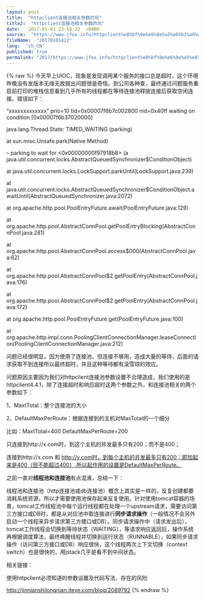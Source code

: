 ```yaml
---
layout: post
title:  "httpclient连接池相关参数的坑"
title2:  "httpclient连接池相关参数的坑"
date:   2017-01-01 23:58:32  +0800
source:  "https://www.jfox.info/httpclient%e8%bf%9e%e6%8e%a5%e6%b1%a0%e7%9b%b8%e5%85%b3%e5%8f%82%e6%95%b0%e7%9a%84%e5%9d%91.html"
fileName:  "20170101412"
lang:  "zh_CN"
published: true
permalink: "2017/https://www.jfox.info/httpclient%e8%bf%9e%e6%8e%a5%e6%b1%a0%e7%9b%b8%e5%85%b3%e5%8f%82%e6%95%b0%e7%9a%84%e5%9d%91.html"
---
```

{% raw %}
今天早上UIOC，现象是发现调用某个服务的接口总是超时，这个环境昨晚没有发版本无缘无故就出问题很是奇怪。到公司各种查，最终通过问题服务重启前打印的堆栈信息看到几乎所有的线程都在等待连接池释放连接后获取空闲连接。错误如下：

“xxxxxxxxxxxxx” prio=10 tid=0x00007f6b7c002800 nid=0x40ff waiting on condition [0x00007f6b37020000]

java.lang.Thread.State: TIMED_WAITING (parking)

at sun.misc.Unsafe.park(Native Method)

– parking to wait for <0x00000000f97918b8> (a java.util.concurrent.locks.AbstractQueuedSynchronizer$ConditionObject)

at java.util.concurrent.locks.LockSupport.parkUntil(LockSupport.java:239)

at java.util.concurrent.locks.AbstractQueuedSynchronizer$ConditionObject.awaitUntil(AbstractQueuedSynchronizer.java:2072)

at org.apache.http.pool.PoolEntryFuture.await(PoolEntryFuture.java:129)

at org.apache.http.pool.AbstractConnPool.getPoolEntryBlocking(AbstractConnPool.java:281)

at org.apache.http.pool.AbstractConnPool.access$000(AbstractConnPool.java:62)

at org.apache.http.pool.AbstractConnPool$2.getPoolEntry(AbstractConnPool.java:176)

at org.apache.http.pool.AbstractConnPool$2.getPoolEntry(AbstractConnPool.java:172)

at org.apache.http.pool.PoolEntryFuture.get(PoolEntryFuture.java:100)

at org.apache.http.impl.conn.PoolingClientConnectionManager.leaseConnection(PoolingClientConnectionManager.java:212)

问题已经很明显，因为使用了连接池，但连接不够用，造成大量的等待，后面的请求获取不到连接所以最终超时，并且这种等待都有滚雪球的效应。

问题原因主要因为我们对httpclient连接池参数设置不合理造成，我们使用的是httpclient4.4.1，除了连接超时和响应超时这两个参数之外，和连接池相关的两个参数如下：

1、MaxtTotal：整个连接池的大小

2、DefaultMaxPerRoute：根据连接到的主机对MaxTotal的一个细分

比如：MaxtTotal=400 DefaultMaxPerRoute=200

只连接到http://x.com时，到这个主机的并发最多只有200；而不是400；

连接到http://x.com 和 http://y.com时，到每个主机的并发最多只有200；即加起来是400（但不能超过400）,所以起作用的设置是DefaultMaxPerRoute。

之前一直对**线程池和连接池**有点混淆，总结一下：

线程池和连接池（http连接池或db连接池）概念上其实是一样的，反复创建都要消耗系统资源，所以才需要使用池保存起来反复使用。针对使用tomcat容器的场景，tomcat工作线程池中每个运行线程都在处理一个upstream请求，需要访问第三方接口或DB时，都是从对应池中取连接进行**同步请求操作**（一般情况不会另外启动一个线程来异步请求第三方接口或DB）。同步请求操作中（请求发出后），tomcat工作线程会切换到等待状态（WAITING），等请求响应返回后，操作系统再根据调度算法，最终唤醒线程并切换到运行状态（RUNNABLE），如果同步请求操作（访问第三方接口或DB）响应很快，这个线程两次上下文切换（context switch）也是很快的，用jstack几乎是看不到中间状态。

相关链接：

使用httpclient必须知道的参数设置及代码写法、存在的风险

http://jinnianshilongnian.iteye.com/blog/2089792
{% endraw %}
